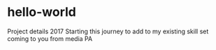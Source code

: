 # hello-world
Project details 2017
Starting this journey to add to my existing skill set 
coming to you from media PA 
